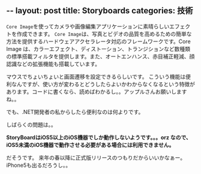 --
layout: post
title: Storyboards
categories: 技術
--

`Core Image`を使ってカメラや画像編集アプリケーションに素晴らしいエフェクトを作成できます。
`Core Image`は、写真とビデオの品質を高めるための簡単な方法を提供するハードウェアアクセラレータ対応のフレームワークです。Core Image は、カラーエフェクト、ディストーション、トランジションなど数種類の標準搭載フィルタを提供します。また、オートエンハンス、赤目補正軽減、顔認識などの拡張機能も搭載しています。


マウスでちょいちょいと画面遷移を設定できるらしいです。
こういう機能は便利なんですが、使い方が変わるとどうしたらよいかわからなくなるという特徴があります。コードに書くなら、読めばわかるし。。アップルさんお願いしますね。。

でも、.NET開発者の私からしたら便利なのは何よりです。

しばらくの問題は。。


**StoryBoardはiOS5以上のiOS機器でしか動作しないようです。。。orz
なので、iOS5未満のiOS機器で動作させる必要がある場合には利用できません。**


だそうです。
来年の春以降に正式版リリースのつもりだからいいかなぁー。iPhone5も出るだろうし。。

